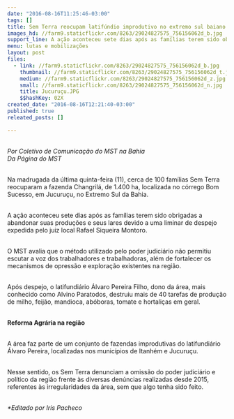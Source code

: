 ```yaml
---
date: "2016-08-16T11:25:46-03:00"
tags: []
title: Sem Terra reocupam latifúndio improdutivo no extremo sul baiano
images_hd: //farm9.staticflickr.com/8263/29024827575_756156062d_b.jpg
support_line: A ação aconteceu sete dias após as famílias terem sido obrigadas a abandonar suas produções e seus lares devido a uma liminar de despejo expedida pelo juiz local
menu: lutas e mobilizações
layout: post
files:
  - link: //farm9.staticflickr.com/8263/29024827575_756156062d_b.jpg
    thumbnail: //farm9.staticflickr.com/8263/29024827575_756156062d_t.jpg
    medium: //farm9.staticflickr.com/8263/29024827575_756156062d_z.jpg
    small: //farm9.staticflickr.com/8263/29024827575_756156062d_n.jpg
    title: Jucuruçu.JPG
    $$hashKey: 02X
created_date: "2016-08-16T12:21:40-03:00"
published: true
releated_posts: []

---
```

<p><br />
<em>Por Coletivo de Comunica&ccedil;&atilde;o do MST na Bahia<br />
Da P&aacute;gina do MST</em></p>

<p><br />
Na madrugada da &uacute;ltima quinta-feira (11), cerca de 100 fam&iacute;lias Sem Terra reocuparam a fazenda Changril&aacute;, de 1.400 ha, localizada no c&oacute;rrego Bom Sucesso, em Jucuru&ccedil;u, no Extremo Sul da Bahia.</p>

<p><br />
A a&ccedil;&atilde;o aconteceu sete dias ap&oacute;s as fam&iacute;lias terem sido obrigadas a abandonar suas produ&ccedil;&otilde;es e seus lares devido a uma liminar de despejo expedida pelo juiz local Rafael Siqueira Montoro.</p>

<p><br />
O MST avalia que o m&eacute;todo utilizado pelo poder judici&aacute;rio n&atilde;o permitiu escutar a voz dos trabalhadores e trabalhadoras, al&eacute;m de fortalecer os mecanismos de opress&atilde;o e explora&ccedil;&atilde;o existentes na regi&atilde;o.</p>

<p><br />
Ap&oacute;s despejo, o latifundi&aacute;rio &Aacute;lvaro Pereira Filho, dono da &aacute;rea, mais conhecido como Alvino Paratodos, destruiu mais de 40 tarefas de produ&ccedil;&atilde;o de milho, feij&atilde;o, mandioca, ab&oacute;boras, tomate e hortali&ccedil;as em geral.</p>

<p><br />
<strong>Reforma Agr&aacute;ria na regi&atilde;o</strong></p>

<p><br />
A &aacute;rea faz parte de um conjunto de fazendas improdutivas do latifundi&aacute;rio &Aacute;lvaro Pereira, localizadas nos munic&iacute;pios de Itanh&eacute;m e Jucuru&ccedil;u.</p>

<p><br />
Nesse sentido, os Sem Terra denunciam a omiss&atilde;o do poder judici&aacute;rio e pol&iacute;tico da regi&atilde;o frente &agrave;s diversas den&uacute;ncias realizadas desde 2015, referentes &agrave;s irregularidades da &aacute;rea, sem que algo tenha sido feito.</p>

<p><br />
<em>*Editado por Iris Pacheco</em></p>
